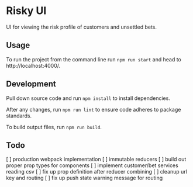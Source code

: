 # Risky UI

UI for viewing the risk profile of customers and unsettled bets.

## Usage
To run the project from the command line run ```npm run start``` and head to http://localhost:4000/.

## Development
Pull down source code and run ```npm install``` to install dependencies.

After any changes, run ```npm run lint``` to ensure code adheres to package standards.

To build output files, run ```npm run build```.

## Todo
[ ] production webpack implementation
[ ] immutable reducers
[ ] build out proper prop types for components
[ ] implement customer/bet services reading csv
[ ] fix up prop definition after reducer combining
[ ] cleanup url key and routing
[ ] fix up push state warning message for routing
